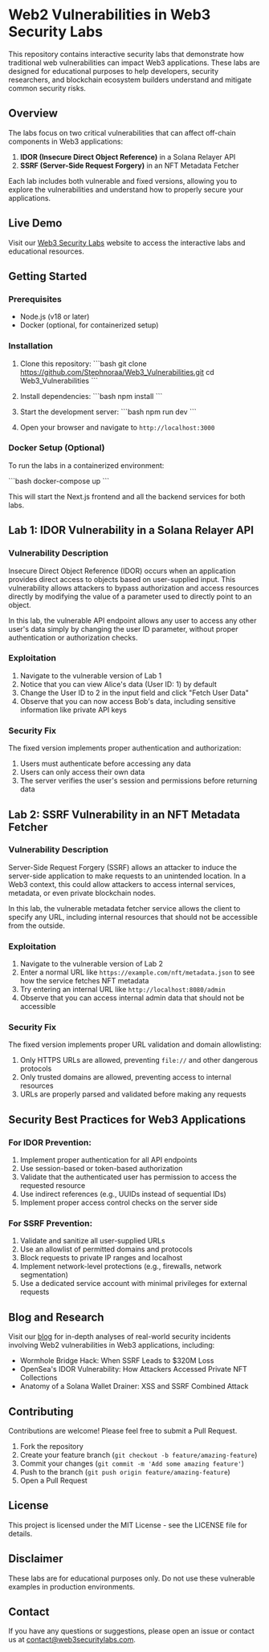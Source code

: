 # Web2 Vulnerabilities in Web3 Security Labs

This repository contains interactive security labs that demonstrate how traditional web vulnerabilities can impact Web3 applications. These labs are designed for educational purposes to help developers, security researchers, and blockchain ecosystem builders understand and mitigate common security risks.

## Overview

The labs focus on two critical vulnerabilities that can affect off-chain components in Web3 applications:

1. **IDOR (Insecure Direct Object Reference)** in a Solana Relayer API
2. **SSRF (Server-Side Request Forgery)** in an NFT Metadata Fetcher

Each lab includes both vulnerable and fixed versions, allowing you to explore the vulnerabilities and understand how to properly secure your applications.

## Live Demo

Visit our [Web3 Security Labs](https://web3securitylabs.com) website to access the interactive labs and educational resources.

## Getting Started

### Prerequisites

- Node.js (v18 or later)
- Docker (optional, for containerized setup)

### Installation

1. Clone this repository:
   \`\`\`bash
   git clone https://github.com/Stephnoraa/Web3_Vulnerabilities.git
   cd Web3_Vulnerabilities
   \`\`\`

2. Install dependencies:
   \`\`\`bash
   npm install
   \`\`\`

3. Start the development server:
   \`\`\`bash
   npm run dev
   \`\`\`

4. Open your browser and navigate to `http://localhost:3000`

### Docker Setup (Optional)

To run the labs in a containerized environment:

\`\`\`bash
docker-compose up
\`\`\`

This will start the Next.js frontend and all the backend services for both labs.

## Lab 1: IDOR Vulnerability in a Solana Relayer API

### Vulnerability Description

Insecure Direct Object Reference (IDOR) occurs when an application provides direct access to objects based on user-supplied input. This vulnerability allows attackers to bypass authorization and access resources directly by modifying the value of a parameter used to directly point to an object.

In this lab, the vulnerable API endpoint allows any user to access any other user's data simply by changing the user ID parameter, without proper authentication or authorization checks.

### Exploitation

1. Navigate to the vulnerable version of Lab 1
2. Notice that you can view Alice's data (User ID: 1) by default
3. Change the User ID to 2 in the input field and click "Fetch User Data"
4. Observe that you can now access Bob's data, including sensitive information like private API keys

### Security Fix

The fixed version implements proper authentication and authorization:

1. Users must authenticate before accessing any data
2. Users can only access their own data
3. The server verifies the user's session and permissions before returning data

## Lab 2: SSRF Vulnerability in an NFT Metadata Fetcher

### Vulnerability Description

Server-Side Request Forgery (SSRF) allows an attacker to induce the server-side application to make requests to an unintended location. In a Web3 context, this could allow attackers to access internal services, metadata, or even private blockchain nodes.

In this lab, the vulnerable metadata fetcher service allows the client to specify any URL, including internal resources that should not be accessible from the outside.

### Exploitation

1. Navigate to the vulnerable version of Lab 2
2. Enter a normal URL like `https://example.com/nft/metadata.json` to see how the service fetches NFT metadata
3. Try entering an internal URL like `http://localhost:8080/admin`
4. Observe that you can access internal admin data that should not be accessible

### Security Fix

The fixed version implements proper URL validation and domain allowlisting:

1. Only HTTPS URLs are allowed, preventing `file://` and other dangerous protocols
2. Only trusted domains are allowed, preventing access to internal resources
3. URLs are properly parsed and validated before making any requests

## Security Best Practices for Web3 Applications

### For IDOR Prevention:

1. Implement proper authentication for all API endpoints
2. Use session-based or token-based authorization
3. Validate that the authenticated user has permission to access the requested resource
4. Use indirect references (e.g., UUIDs instead of sequential IDs)
5. Implement proper access control checks on the server side

### For SSRF Prevention:

1. Validate and sanitize all user-supplied URLs
2. Use an allowlist of permitted domains and protocols
3. Block requests to private IP ranges and localhost
4. Implement network-level protections (e.g., firewalls, network segmentation)
5. Use a dedicated service account with minimal privileges for external requests

## Blog and Research

Visit our [blog](https://web3securitylabs.com/blog) for in-depth analyses of real-world security incidents involving Web2 vulnerabilities in Web3 applications, including:

- Wormhole Bridge Hack: When SSRF Leads to $320M Loss
- OpenSea's IDOR Vulnerability: How Attackers Accessed Private NFT Collections
- Anatomy of a Solana Wallet Drainer: XSS and SSRF Combined Attack

## Contributing

Contributions are welcome! Please feel free to submit a Pull Request.

1. Fork the repository
2. Create your feature branch (`git checkout -b feature/amazing-feature`)
3. Commit your changes (`git commit -m 'Add some amazing feature'`)
4. Push to the branch (`git push origin feature/amazing-feature`)
5. Open a Pull Request

## License

This project is licensed under the MIT License - see the LICENSE file for details.

## Disclaimer

These labs are for educational purposes only. Do not use these vulnerable examples in production environments.

## Contact

If you have any questions or suggestions, please open an issue or contact us at contact@web3securitylabs.com.

